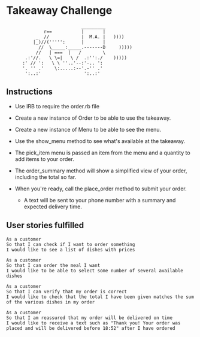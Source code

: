 Takeaway Challenge
==================
```
                            _________
              r==           |       |
           _  //            |  M.A. |   ))))
          |_)//(''''':      |       |
            //  \_____:_____.-------D     )))))
           //   | ===  |   /        \
       .:'//.   \ \=|   \ /  .:'':./    )))))
      :' // ':   \ \ ''..'--:'-.. ':
      '. '' .'    \:.....:--'.-'' .'
       ':..:'                ':..:'

 ```

Instructions
-------

* Use IRB to require the order.rb file
* Create a new instance of Order to be able to use the takeaway.
* Create a new instance of Menu to be able to see the menu.

* Use the show_menu method to see what's available at the takeaway.

* The pick_item menu is passed an item from the menu and a quantity to add items to your order.
* The order_summary method will show a simplified view of your order, including the total so far.

* When you're ready, call the place_order method to submit your order.
  - A text will be sent to your phone number with a summary and expected delivery time.


User stories fulfilled
--------
```
As a customer
So that I can check if I want to order something
I would like to see a list of dishes with prices

As a customer
So that I can order the meal I want
I would like to be able to select some number of several available dishes

As a customer
So that I can verify that my order is correct
I would like to check that the total I have been given matches the sum of the various dishes in my order

As a customer
So that I am reassured that my order will be delivered on time
I would like to receive a text such as "Thank you! Your order was placed and will be delivered before 18:52" after I have ordered
```